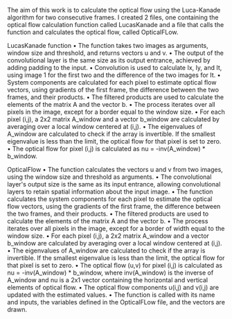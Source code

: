 The aim of this work is to calculate the optical flow using the Luca-Kanade algorithm for two consecutive frames.
I created 2 files, one containing the optical flow calculation function called LucasKanade and a file that calls the function and calculates the optical flow, called OpticalFLow.


LucasKanade function
• The function takes two images as arguments, window size and threshold, and returns vectors u and v.
• The output of the convolutional layer is the same size as its output entrance, achieved by adding padding to the input.
• Convolution is used to calculate Ix, Iy, and It, using image 1 for the first two and the difference of the two images for It.
• System components are calculated for each pixel to estimate optical flow vectors, using gradients of the first frame, the difference between the two frames, and their products.
• The filtered products are used to calculate the elements of the matrix A and the vector b.
• The process iterates over all pixels in the image, except for a border equal to the window size.
• For each pixel (i,j), a 2x2 matrix A_window and a vector b_window are calculated by averaging over a local window centered at (i,j).
• The eigenvalues of A_window are calculated to check if the array is invertible. If the smallest eigenvalue is less than the limit, the optical flow for that pixel is set to zero.
• The optical flow for pixel (i,j) is calculated as nu = -inv(A_window) * b_window.

OpticalFlow
• The function calculates the vectors u and v from two images, using the window size and threshold as arguments.
• The convolutional layer's output size is the same as its input entrance, allowing convolutional layers to retain spatial information about the input image.
• The function calculates the system components for each pixel to estimate the optical flow vectors, using the gradients of the first frame, the difference between the two frames, and their products.
• The filtered products are used to calculate the elements of the matrix A and the vector b.
• The process iterates over all pixels in the image, except for a border of width equal to the window size.
• For each pixel (i,j), a 2x2 matrix A_window and a vector b_window are calculated by averaging over a local window centered at (i,j).
• The eigenvalues of A_window are calculated to check if the array is invertible. If the smallest eigenvalue is less than the limit, the optical flow for that pixel is set to zero.
• The optical flow (u,v) for pixel (i,j) is calculated as nu = -inv(A_window) * b_window, where inv(A_window) is the inverse of A_window and nu is a 2x1 vector containing the horizontal and vertical elements of optical flow.
• The optical flow components u(i,j) and v(i,j) are updated with the estimated values.
• The function is called with its name and inputs, the variables defined in the OpticalFLow file, and the vectors are drawn.
